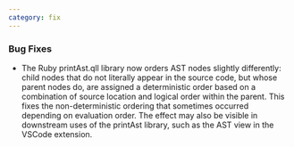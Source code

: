 ```yaml
---
category: fix
---
```

### Bug Fixes

* The Ruby printAst.qll library now orders AST nodes slightly differently: child nodes that do not literally appear in the source code, but whose parent nodes do, are assigned a deterministic order based on a combination of source location and logical order within the parent. This fixes the non-deterministic ordering that sometimes occurred depending on evaluation order. The effect may also be visible in downstream uses of the printAst library, such as the AST view in the VSCode extension.

